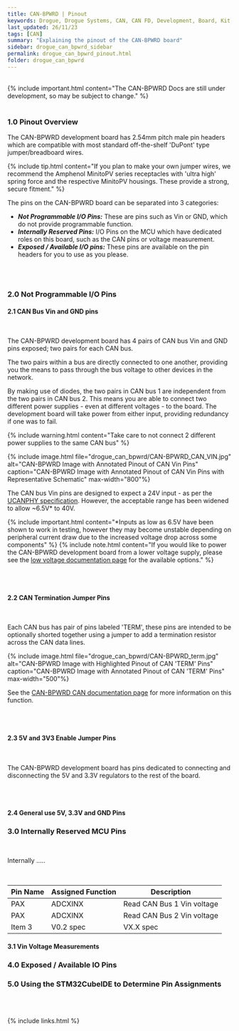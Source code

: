 ```yaml
---
title: CAN-BPWRD | Pinout
keywords: Drogue, Drogue Systems, CAN, CAN FD, Development, Board, Kit, Development Board, Dev Board
last_updated: 26/11/23
tags: [CAN]
summary: "Explaining the pinout of the CAN-BPWRD board"
sidebar: drogue_can_bpwrd_sidebar
permalink: drogue_can_bpwrd_pinout.html
folder: drogue_can_bpwrd
---
```


<div><br></div>
{% include important.html content="The CAN-BPWRD Docs are still under development, so may be subject to change." %}
<div><br></div>


### 1.0 Pinout Overview

The CAN-BPWRD development board has 2.54mm pitch male pin headers which are compatible with most standard off-the-shelf 'DuPont' type jumper/breadboard wires.

{% include tip.html content="If you plan to make your own jumper wires, we recommend the Amphenol MinitoPV series receptacles with 'ultra high' spring force and the respective MinitoPV housings. These provide a strong, secure fitment." %}

The pins on the CAN-BPWRD board can be separated into 3 categories:

- ***Not Programmable I/O Pins:*** These are pins such as Vin or GND, which do not provide programmable function.
- ***Internally Reserved Pins:*** I/O Pins on the MCU which have dedicated roles on this board, such as the CAN pins or voltage measurement.
- ***Exposed / Available I/O pins:*** These pins are available on the pin headers for you to use as you please.



<div><br><br></div>


### 2.0 Not Programmable I/O Pins

#### 2.1 CAN Bus Vin and GND pins

<div><br></div>

The CAN-BPWRD development board has 4 pairs of CAN bus Vin and GND pins exposed; two pairs for each CAN bus.

The two pairs within a bus are directly connected to one another, providing you the means to pass through the bus voltage to other devices in the network.

By making use of diodes, the two pairs in CAN bus 1 are independent from the two pairs in CAN bus 2. This means you are able to connect two different power supplies - even at different voltages - to the board. The development board will take power from either input, providing redundancy if one was to fail.

{% include warning.html content="Take care to not connect 2 different power supplies to the same CAN bus" %}

{% include image.html file="drogue_can_bpwrd/CAN-BPWRD_CAN_VIN.jpg" alt="CAN-BPWRD Image with Annotated Pinout of CAN Vin Pins" caption="CAN-BPWRD Image with Annotated Pinout of CAN Vin Pins with Representative Schematic" max-width="800"%}

The CAN bus Vin pins are designed to expect a 24V input - as per the [UCANPHY specification](drogue_can_bpwrd_cyphal.html). However, the acceptable range has been widened to allow ~6.5V* to 40V.

{% include important.html content="*Inputs as low as 6.5V have been shown to work in testing, however they may become unstable depending on peripheral current draw due to the increased voltage drop across some components" %}
{% include note.html content="If you would like to power the CAN-BPWRD development board from a lower voltage supply, please see the [low voltage documentation page](drogue_can_bpwrd_low_voltage.html) for the available options." %}



<div><br><br></div>

#### 2.2 CAN Termination Jumper Pins

<div><br></div>

Each CAN bus has pair of pins labeled 'TERM', these pins are intended to be optionally shorted together using a jumper to add a termination resistor across the CAN data lines.

{% include image.html file="drogue_can_bpwrd/CAN-BPWRD_term.jpg" alt="CAN-BPWRD Image with Highlighted Pinout of CAN 'TERM' Pins" caption="CAN-BPWRD Image with Annotated Pinout of CAN 'TERM' Pins" max-width="500"%}

See the [CAN-BPWRD CAN documentation page](drogue_can_bpwrd_can.html) for more information on this function.

<div><br><br></div>

#### 2.3 5V and 3V3 Enable Jumper Pins
<div><br></div>

The CAN-BPWRD development board has pins dedicated to connecting and disconnecting the 5V and 3.3V regulators to the rest of the board.

<div><br><br></div>

#### 2.4 General use 5V, 3.3V and GND Pins

### 3.0 Internally Reserved MCU Pins

<div><br></div>

Internally .....

<div><br></div>

| Pin Name | Assigned Function | Description |
|-------|--------|---------|
| PAX | ADCXINX | Read CAN Bus 1 Vin voltage |
| PAX | ADCXINX | Read CAN Bus 2 Vin voltage |
| Item 3 | V0.2 spec | VX.X spec |

#### 3.1 Vin Voltage Measurements

### 4.0 Exposed / Available IO Pins

### 5.0 Using the STM32CubeIDE to Determine Pin Assignments


<div><br><br></div>

{% include links.html %}
